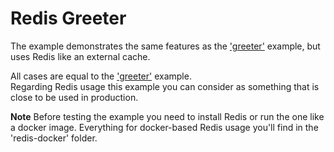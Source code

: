 # Redis Greeter

The example demonstrates the same features as the ['greeter'](https://github.com/tdv/go-care/tree/main/examples/greeter)
example, but uses Redis like an external cache.

All cases are equal to the ['greeter'](https://github.com/tdv/go-care/tree/main/examples/greeter) example.  
Regarding Redis usage this example you can consider as something that is close to be used in production.

**Note**
Before testing the example you need to install Redis or run the one like a docker image. Everything for docker-based
Redis usage you'll find in the 'redis-docker' folder.  
